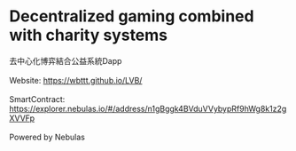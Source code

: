 # Decentralized gaming combined with charity systems
去中心化博弈結合公益系統Dapp
<br>
<br>
Website: https://wbttt.github.io/LVB/
<br>
<br>
SmartContract: https://explorer.nebulas.io/#/address/n1gBggk4BVduVVybypRf9hWg8k1z2gXVVFp
<br>
<br>
Powered by Nebulas
